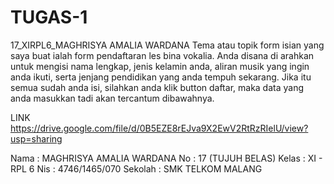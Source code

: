 # TUGAS-1
17_XIRPL6_MAGHRISYA AMALIA WARDANA
Tema atau topik form isian yang saya buat ialah form pendaftaran les bina vokalia. Anda disana di arahkan untuk mengisi nama lengkap,
jenis kelamin anda, aliran musik yang ingin anda ikuti, serta jenjang pendidikan yang anda tempuh sekarang. Jika itu semua sudah anda
isi, silahkan anda klik button daftar, maka data yang anda masukkan tadi akan tercantum dibawahnya.

LINK 
https://drive.google.com/file/d/0B5EZE8rEJva9X2EwV2RtRzRIelU/view?usp=sharing



Nama    : MAGHRISYA AMALIA WARDANA
No      : 17 (TUJUH BELAS)
Kelas   : XI - RPL 6
Nis     : 4746/1465/070
Sekolah : SMK TELKOM MALANG
